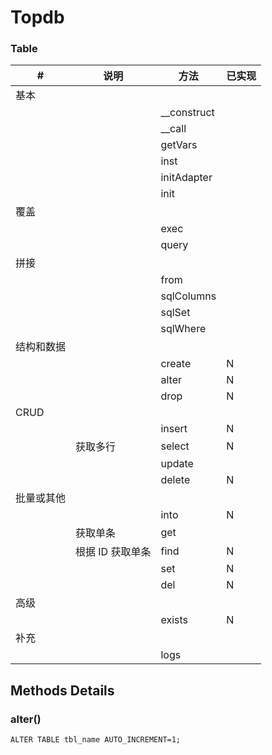 # Topdb

### Table

| #          | 说明             | 方法        | 已实现 |
| ---------- | ---------------- | ----------- | ------ |
| 基本       |                  |             |        |
|            |                  | __construct |        |
|            |                  | __call      |        |
|            |                  | getVars     |        |
|            |                  | inst        |        |
|            |                  | initAdapter |        |
|            |                  | init        |        |
| 覆盖       |                  |             |        |
|            |                  | exec        |        |
|            |                  | query       |        |
| 拼接       |                  |             |        |
|            |                  | from        |        |
|            |                  | sqlColumns  |        |
|            |                  | sqlSet      |        |
|            |                  | sqlWhere    |        |
| 结构和数据 |                  |             |        |
|            |                  | create      | N      |
|            |                  | alter       | N      |
|            |                  | drop        | N      |
| CRUD       |                  |             |        |
|            |                  | insert      | N      |
|            | 获取多行         | select      | N      |
|            |                  | update      |        |
|            |                  | delete      | N      |
| 批量或其他 |                  |             |        |
|            |                  | into        | N      |
|            | 获取单条         | get         |        |
|            | 根据 ID 获取单条 | find        | N      |
|            |                  | set         | N      |
|            |                  | del         | N      |
| 高级       |                  |             |        |
|            |                  | exists      | N      |
| 补充       |                  |             |        |
|            |                  | logs        |        |



## Methods Details

### alter()

```
ALTER TABLE tbl_name AUTO_INCREMENT=1;
```
